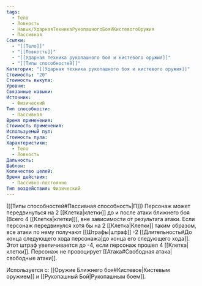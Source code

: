 ```yaml
---
tags:
  - Тело
  - Ловкость
  - Навык/УдарнаяТехникаРукопашногоБояИКистевогоОружия
  - Пассивная
Ссылки:
  - "[[Тело]]"
  - "[[Ловкость]]"
  - "[[Ударная техника рукопашного боя и кистевого оружия]]"
  - "[[Типы способностей]]"
Категория: "[[Ударная техника рукопашного боя и кистевого оружия]]"
Стоимость: "20"
Стоимость выкупа: 
Уровни: 
Связанные навыки: 
Источник:
  - Физический
Тип способности:
  - Пассивная
Время применения: 
Стоимость применения: 
Используемый пул: 
Стоимость пула: 
Характеристики:
  - Тело
  - Ловкость
Дальность: 
Шаблон: 
Количество целей: 
Время действия:
  - Пассивно-постоянно
Тип воздействия: Физический
---
```

([[Типы способностей#Пассивная способность|П]]) Персонаж может передвинуться на 2 [[Клетка|клетки]] до и после атаки ближнего боя (Всего 4 [[Клетка|клетки]]), вне зависимости от результата атаки. Если персонаж передвинулся хотя бы на 2 [[Клетка|Клетки]] таким образом, все атаки по нему получают [[Штрафы|штраф]] -2 [[Длительность#До конца следующего хода персонажа|до конца его следующего хода]]. Этот штраф увеличивается до -4, если персонаж прошел 4 [[Клетка|клетки]]. Персонаж не провоцирует [[Атака#Свободная атака|свободные атаки]].

Используется с: [[Оружие Ближнего боя#Кистевое|Кистевым оружием]] и [[Рукопашный Бой|Рукопашным боем]].